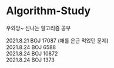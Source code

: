 # Algorithm-Study
우와앙~ 신나는 알고리즘 공부

2021.8.21 BOJ 17087 (애를 은근 먹었던 문제)
<br>2021.8.24 BOJ 6588
<br>2021.8.24 BOJ 10872
<br>2021.8.24 BOJ 1373
